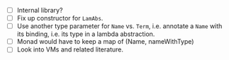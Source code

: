 - [ ] Internal library?
- [ ] Fix up constructor for `LamAbs`.
- [ ] Use another type parameter for `Name` vs. `Term`, i.e. annotate a `Name`
  with its binding, i.e. its type in a lambda abstraction.
- [ ] Monad would have to keep a map of (Name, nameWithType)
- [ ] Look into VMs and related literature.
